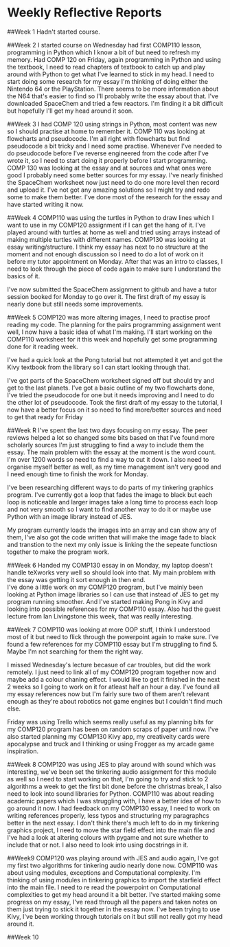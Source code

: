 # Weekly Reflective Reports

##Week 1
Hadn't started course.

##Week 2
I started course on Wednesday had first COMP110 lesson, programming in Python which I know a bit of but need to refresh my memory. 
Had COMP 120 on Friday, again programming in Python and using the textbook, I need to read chapters of textbook to catch up and play around with Python to get what I've learned to stick in my head.
I need to start doing some research for my essay I'm thinking of doing either the Nintendo 64 or the PlayStation. There seems to be more information about the N64 that's easier to find so I'll probably write the essay about that. I've downloaded SpaceChem and tried a few reactors. I'm finding it a bit difficult but hopefully I'll get my head around it soon.

##Week 3
I had COMP 120 using strings in Python, most content was new so I should practise at home to remember it. COMP 110 was looking at flowcharts and pseudocode. I'm all right with flowcharts but find pseudocode a bit tricky and I need some practise. Whenever I've needed to do pseudocode before I've reverse engineered from the code after I've wrote it, so I need to start doing it properly before I start programming. 
COMP 130 was looking at the essay and at sources and what ones were good I probably need some better sources for my essay.
I've nearly finished the SpaceChem worksheet now just need to do one more level then record and upload it. I've not got any amazing solutions so I might try and redo some to make them better. I've done most of the research for the essay and have started writing it now.

##Week 4
COMP110 was using the turtles in Python to draw lines which I want to use in my COMP120 assignment if I can get the hang of it. I've played around with turtles at home as well and tried using arrays instead of making multiple turtles with different names. 
COMP130 was looking at essay writing/structure. I think my essay has next to no structure at the moment and not enough discussion so I need to do a lot of work on it before my tutor appointment on Monday. After that was an intro to classes, I need to look through the piece of code again to make sure I understand the basics of it.
	
I've now submitted the SpaceChem assignment to github and have a tutor session booked for Monday to go over it. The first draft of my essay is nearly done but still needs some improvements.

##Week 5
COMP120 was more altering images, I need to practise proof reading my code. The planning for the pairs programming assignment went well, I now have a basic idea of what I'm making. I'll start working on the COMP110 worksheet for it this week and hopefully get some programming done for it reading week.
	
I've had a quick look at the Pong tutorial but not attempted it yet and got the Kivy textbook from the library so I can start looking through that.
	
I've got parts of the SpaceChem worksheet signed off but should try and get to the last planets. I've got a basic outline of my two flowcharts done, I've tried the pseudocode for one but it needs improving and I need to do the other lot of pseudocode.  Took the first draft of my essay to the tutorial, I now have a better focus on it so need to find more/better sources and need to get that ready for Friday

##Week R
I've spent the last two days focusing on my essay. The peer reviews helped a lot so changed some bits based on that I've found more scholarly sources I'm just struggling to find a way to include them the essay. The main problem with the essay at the moment is the word count. I'm over 1200 words so need to find a way to cut it down. I also need to organise myself better as well, as my time management isn't very good and I need enough time to finish the work for Monday. 

I've been researching different ways to do parts of my tinkering graphics program. I've currently got a loop that fades the image to black but each loop is noticeable and larger images take a long time to process each loop and not very smooth so I want to find another way to do it or maybe use Python with an image library instead of JES. 

My program currently loads the images into an array and can show any of them, I've also got the code written that will make the image fade to black and transtion to the next my only issue is linking the the sepeate functiosn together to make the program work.

##Week 6
Handed my COMP130 essay in on Monday, my laptop doesn't handle teXworks very well so should look into that. My main problem with the essay was getting it sort enough in then end.  
I've done a little work on my COMP120 program, but I've mainly been looking at Python image libraries so I can use that instead of JES to get my program running smoother. And I've started making Pong in Kivy and looking into possible references for my COMP110 essay. Also had the guest lecture from Ian Livingstone this week, that was really interesting. 

##Week 7
COMP110 was looking at more OOP stuff, I think I understood most of it but need to flick through the powerpoint again to make sure. I've found a few references for my COMP110 essay but I'm struggling to find 5. Maybe I'm not searching for them the right way. 

I missed Wednesday's lecture becasue of car troubles, but did the work remotely. I just need to link all of my COMP120 program together now and maybe add a colour chaning effect. I would like to get it finished in the next 2 weeks so I going to work on it for atleast half an hour a day. I've found all my essay references now but I'm fairly sure two of them aren't relevant enough as they're about robotics not game engines but I couldn't find much else.

Friday was using Trello which seems really useful as my planning bits for my COMP120 program has been on random scraps of paper until now. I've also started planning my COMP130 Kivy app, my creativeity cards were apocalypse and truck and I thinking or using Frogger as my arcade game inspiration.  

##Week 8
COMP120 was using JES to play around with sound which was interesting, we've been set the tinkering audio assignment for this module as well so I need to start working on that, I'm going to try and stick to 2 algorithms a week to get the first bit done before the christmas break, I also need to look into sound libraries for Python.
COMP110 was about reading academic papers which I was struggling with, I have a better idea of how to go around it now. 
I had feedback on my COMP130 essay, I need to work on writing references properly, less typos and structuring my paragraphcs better in the next essay.
I don't think there's much left to do in my tinkering graphics project, I need to move the star field effect into the main file and I've had a look at altering colours with pygame and not sure whether to include that or not. I also need to look into using docstrings in it.

##Week9
COMP120 was playing around with JES and audio again, I've got my first two algorithms for tinkering audio nearly done now. COMP110 was about using modules, exceptions and Computational complexity. I'm thinking of using modules in tinkering graphics to import the starfield effect into the main file.  I need to re read the powerpoint on Computational complexities to get my head around it a bit better. 
I've started making some progress on my essay, I've read through all the papers and taken notes on them just trying to stick it together in the essay now.  I've been trying to use Kivy, I've been working through tutorials on it but still not really got my head around it. 

##Week 10
